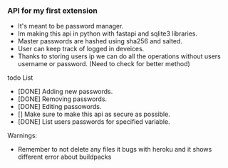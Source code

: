 ### API for my first extension
- It's meant to be password manager.
- Im making this api in python with fastapi and sqlite3 libraries.
- Master passwords are hashed using sha256 and salted.
- User can keep track of logged in deveices.
- Thanks to storing users ip we can do all the operations without users username or password. (Need to check for better method)


todo List
 - [DONE] Adding new passwords. 
 - [DONE] Removing passwords.
 - [DONE] Editing passowords.
 - [] Make sure to make this api as secure as possible.
 - [DONE] List users passwords for specified variable.

Warnings:
- Remember to not delete any files it bugs with heroku and it shows different error about buildpacks
